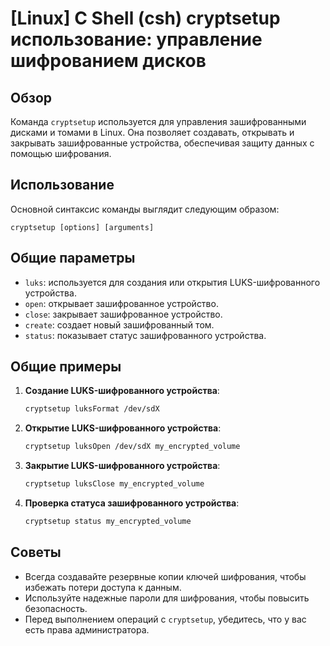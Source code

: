 # [Linux] C Shell (csh) cryptsetup использование: управление шифрованием дисков

## Обзор
Команда `cryptsetup` используется для управления зашифрованными дисками и томами в Linux. Она позволяет создавать, открывать и закрывать зашифрованные устройства, обеспечивая защиту данных с помощью шифрования.

## Использование
Основной синтаксис команды выглядит следующим образом:
```
cryptsetup [options] [arguments]
```

## Общие параметры
- `luks`: используется для создания или открытия LUKS-шифрованного устройства.
- `open`: открывает зашифрованное устройство.
- `close`: закрывает зашифрованное устройство.
- `create`: создает новый зашифрованный том.
- `status`: показывает статус зашифрованного устройства.

## Общие примеры
1. **Создание LUKS-шифрованного устройства**:
   ```bash
   cryptsetup luksFormat /dev/sdX
   ```

2. **Открытие LUKS-шифрованного устройства**:
   ```bash
   cryptsetup luksOpen /dev/sdX my_encrypted_volume
   ```

3. **Закрытие LUKS-шифрованного устройства**:
   ```bash
   cryptsetup luksClose my_encrypted_volume
   ```

4. **Проверка статуса зашифрованного устройства**:
   ```bash
   cryptsetup status my_encrypted_volume
   ```

## Советы
- Всегда создавайте резервные копии ключей шифрования, чтобы избежать потери доступа к данным.
- Используйте надежные пароли для шифрования, чтобы повысить безопасность.
- Перед выполнением операций с `cryptsetup`, убедитесь, что у вас есть права администратора.